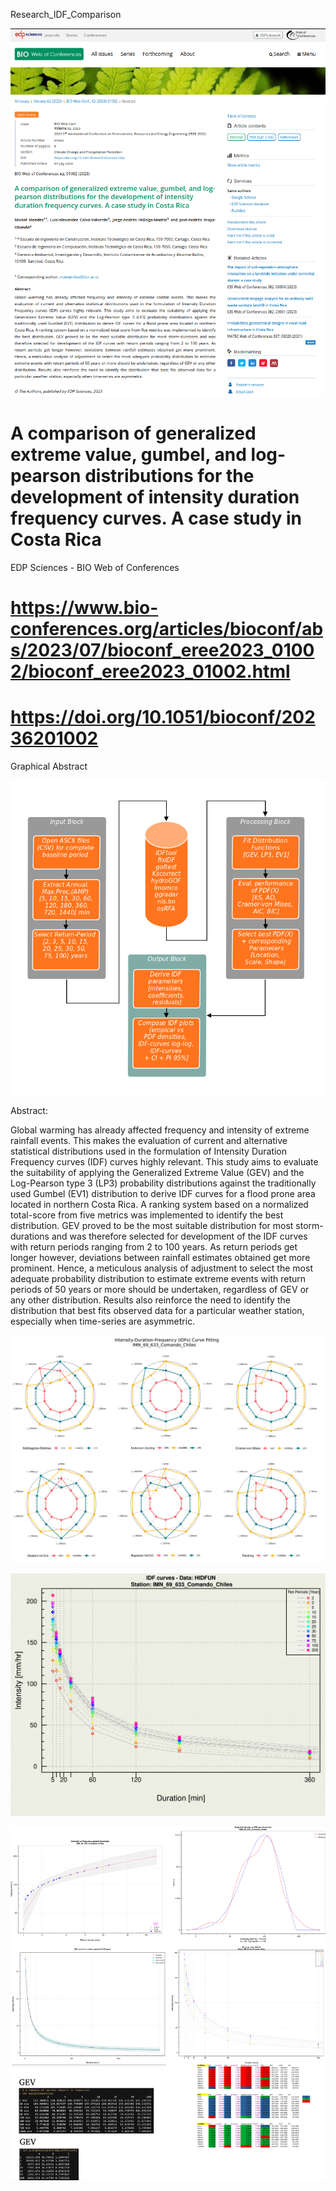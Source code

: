 Research_IDF_Comparison

![alt test](/paper_01.png)

# A comparison of generalized extreme value, gumbel, and log-pearson distributions for the development of intensity duration frequency curves. A case study in Costa Rica

EDP Sciences - BIO Web of Conferences

# https://www.bio-conferences.org/articles/bioconf/abs/2023/07/bioconf_eree2023_01002/bioconf_eree2023_01002.html

# https://doi.org/10.1051/bioconf/20236201002

Graphical Abstract

![alt test](/Image_003.png)

Abstract: 

Global warming has already affected frequency and intensity of extreme rainfall events. This makes the evaluation of current and alternative statistical distributions used in the formulation of Intensity Duration Frequency curves (IDF) curves highly relevant. This study aims to evaluate the suitability of applying the Generalized Extreme Value (GEV) and the Log-Pearson type 3 (LP3) probability distributions against the traditionally used Gumbel (EV1) distribution to derive IDF curves for a flood prone area located in northern Costa Rica. A ranking system based on a normalized total-score from five metrics was implemented to identify the best distribution. GEV proved to be the most suitable distribution for most storm-durations and was therefore selected for development of the IDF curves with return periods ranging from 2 to 100 years. As return periods get longer however, deviations between rainfall estimates obtained get more prominent. Hence, a meticulous analysis of adjustment to select the most adequate probability distribution to estimate extreme events with return periods of 50 years or more should be undertaken, regardless of GEV or any other distribution. Results also reinforce the need to identify the distribution that best fits observed data for a particular weather station, especially when time-series are asymmetric.


![alt test](/spider_test_05.png)

![alt test](/HIDFUN_IDF.png)

![alt test](/Comando_Los_Chiles.png)
